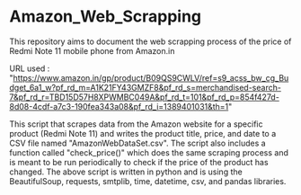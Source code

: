 # Amazon_Web_Scrapping

This repository aims to document the web scrapping process of the price of Redmi Note 11 mobile phone from Amazon.in

URL used : "https://www.amazon.in/gp/product/B09QS9CWLV/ref=s9_acss_bw_cg_Budget_6a1_w?pf_rd_m=A1K21FY43GMZF8&pf_rd_s=merchandised-search-7&pf_rd_r=TBD15D57H8XPWMBC049A&pf_rd_t=101&pf_rd_p=854f427d-8d08-4cdf-a7c3-190fea343a08&pf_rd_i=1389401031&th=1"

This script that scrapes data from the Amazon website for a specific product (Redmi Note 11) and writes the product title, price, and date to a CSV file named "AmazonWebDataSet.csv". The script also includes a function called "check_price()" which does the same scraping process and is meant to be run periodically to check if the price of the product has changed.
The above script is written in python and is using the BeautifulSoup, requests, smtplib, time, datetime, csv, and pandas libraries.

